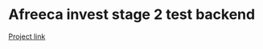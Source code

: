 # Afreeca invest stage 2 test backend

[Project link](https://afreecainveststocksapp.herokuapp.com/)

